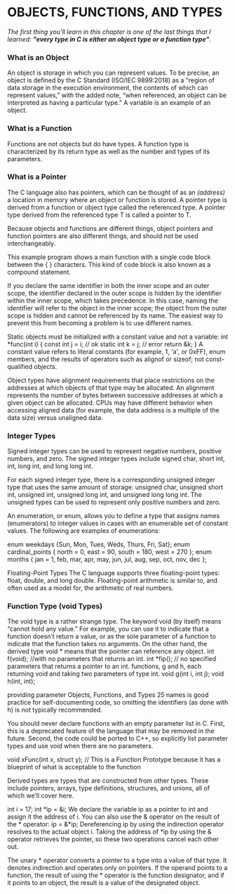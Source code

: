 # OBJECTS, FUNCTIONS, AND TYPES
_The first thing you’ll learn in this chapter is one of the
last things that I learned: **"every type in C is either an
object type or a function type"**._

### What is an Object
An object is storage in which you can represent values. 
To be precise, an
object is defined by the C Standard (ISO/IEC 9899:2018) as a 
“region of data storage in the execution environment, the 
contents of which can represent values,” with the added note, 
“when referenced, an object can be interpreted as having a 
particular type.” A variable is an example of an object.

### What is a Function
Functions are not objects but do have types. 
A function type is characterized by its return type 
as well as the number and types of its parameters.

### What is a Pointer
The C language also has pointers, which can be thought of as 
an _(address)_ a location in memory where an object or function 
is stored. A pointer type is derived from a function or object
type called the referenced type. A pointer type derived from 
the referenced type T is called a pointer to T.

Because objects and functions are different things, object pointers and
function pointers are also different things, and should not be used 
interchangeably.

This example program shows a main function with a single code block
between the { } characters. This kind of code block is also known as a compound
statement.

If you declare the same identifier in both the inner scope and an outer
scope, the identifier declared in the outer scope is hidden by the identifier
within the inner scope, which takes precedence. In this case, naming the
identifier will refer to the object in the inner scope; the object from the
outer scope is hidden and cannot be referenced by its name. The easiest
way to prevent this from becoming a problem is to use different names.

Static objects must be initialized with a constant value and not a
variable:
int *func(int i) {
const int j = i; // ok
static int k = j; // error
return &k;
}
A constant value refers to literal constants (for example, 1, 'a', or 0xFF),
enum members, and the results of operators such as alignof or sizeof; not
const-qualified objects.

Object types have alignment requirements that place restrictions on the
addresses at which objects of that type may be allocated. An alignment represents
the number of bytes between successive addresses at which a given
object can be allocated. CPUs may have different behavior when accessing
aligned data (for example, the data address is a multiple of the data size)
versus unaligned data.

### Integer Types
Signed integer types can be used to represent negative numbers, positive numbers,
and zero. The signed integer types include signed char, short int, int,
long int, and long long int.

For each signed integer type, there is a corresponding unsigned integer
type that uses the same amount of storage: unsigned char, unsigned short int,
unsigned int, unsigned long int, and unsigned long long int. The unsigned
types can be used to represent only positive numbers and zero.

An enumeration, or enum, allows you to define a type that assigns names (enumerators)
to integer values in cases with an enumerable set of constant values.
The following are examples of enumerations:

enum weekdays {Sun, Mon, Tues, Weds, Thurs, Fri, Sat};
enum cardinal_points { north = 0, east = 90, south = 180, west = 270 };
enum months { jan = 1, feb, mar, apr, may, jun, jul, aug, sep, oct, nov, dec };

Floating-Point Types
The C language supports three floating-point types: float, double, and long double.
Floating-point arithmetic is similar to, and often used as a model for, the
arithmetic of real numbers.

### Function Type (void Types)
The void type is a rather strange type. The keyword void (by itself) means
“cannot hold any value.” For example, you can use it to indicate that a
function doesn’t return a value, or as the sole parameter of a function to
indicate that the function takes no arguments. On the other hand, the
derived type void * means that the pointer can reference any object.
int f(void); //with no parameters that returns an int.
int *fip(); // no specified parameters that returns a pointer to an int.
functions, g and h, each returning void and taking two parameters of type int.
void g(int i, int j);
void h(int, int);

providing parameter Objects, Functions, and Types 25 names is good practice for self-documenting code, so omitting the identifiers
(as done with h) is not typically recommended.

You should never declare functions with an empty parameter list in C. 
First, this is a deprecated feature of the language that may be removed in the 
future. Second, the code could be ported to C++, so explicitly list parameter types and use
void when there are no parameters.

void xFunc(int x, struct y); // This is a Function Prototype because it has a blueprint of what is acceptable to the function

Derived types are types that are constructed from other types. These include
pointers, arrays, type definitions, structures, and unions, all of which we’ll
cover here.

int i = 17;
int *ip = &i;
We declare the variable ip as a pointer to int and assign it the address
of i. You can also use the & operator on the result of the * operator:
ip = &*ip;
Dereferencing ip by using the indirection operator resolves to the
actual object i. Taking the address of *ip by using the & operator retrieves
the pointer, so these two operations cancel each other out.

The unary * operator converts a pointer to a type into a value of that
type. It denotes indirection and operates only on pointers. If the operand
points to a function, the result of using the * operator is the function designator,
and if it points to an object, the result is a value of the designated
object.

